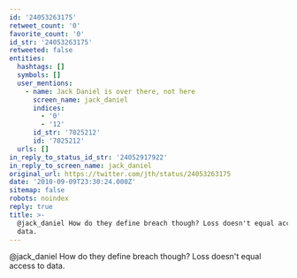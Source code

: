 ```yaml
---
id: '24053263175'
retweet_count: '0'
favorite_count: '0'
id_str: '24053263175'
retweeted: false
entities:
  hashtags: []
  symbols: []
  user_mentions:
    - name: Jack Daniel is over there, not here
      screen_name: jack_daniel
      indices:
        - '0'
        - '12'
      id_str: '7025212'
      id: '7025212'
  urls: []
in_reply_to_status_id_str: '24052917922'
in_reply_to_screen_name: jack_daniel
original_url: https://twitter.com/jth/status/24053263175
date: '2010-09-09T23:30:24.000Z'
sitemap: false
robots: noindex
reply: true
title: >-
  @jack_daniel How do they define breach though? Loss doesn't equal access to
  data.
---
```


@jack_daniel How do they define breach though? Loss doesn't equal access to data.